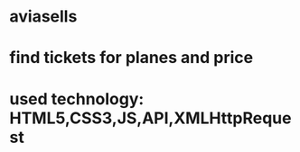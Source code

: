 # aviasells
# find tickets for planes and price
# used technology: HTML5,CSS3,JS,API,XMLHttpRequest
